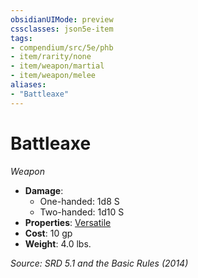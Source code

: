 ```yaml
---
obsidianUIMode: preview
cssclasses: json5e-item
tags:
- compendium/src/5e/phb
- item/rarity/none
- item/weapon/martial
- item/weapon/melee
aliases: 
- "Battleaxe"
---
```

# Battleaxe
*Weapon*  

- **Damage**:
  - One-handed: 1d8 S
  - Two-handed: 1d10 S
- **Properties**: [Versatile](TTRPG/rules/item-properties.md#Versatile)
- **Cost**: 10 gp
- **Weight**: 4.0 lbs.

*Source: SRD 5.1 and the Basic Rules (2014)*